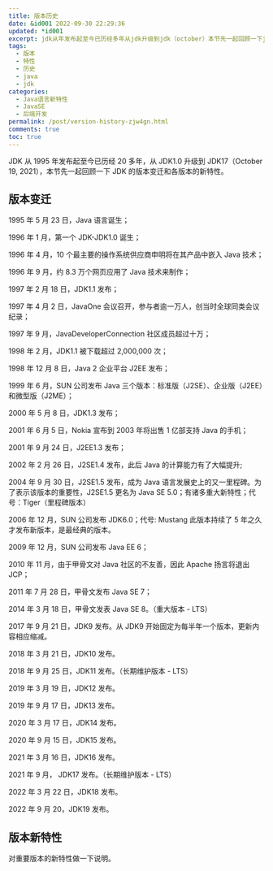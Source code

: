 ```yaml
---
title: 版本历史
date: &id001 2022-09-30 22:29:36
updated: *id001
excerpt: jdk从年发布起至今已历经多年从jdk升级到jdk（october）本节先一起回顾一下jdk的版本变迁和各版本的新特性。版本变迁年月日java语言诞生_年月第一个jdkjdk诞生_年月个最主要的操作系统供应商申明将在其产品中嵌入java技术_年月约万个网页应用了java技术来制作_年月日jdk发布_年月日javaone会议召开参与者逾一万人创当时全球同类会议纪录javadeveloperconnection社区成员超过十万_年月jdk被下载超过次_年月日java企业平台jee发布_年月sun公司发布
tags:
  - 版本
  - 特性
  - 历史
  - java
  - jdk
categories:
  - Java语言新特性
  - JavaSE
  - 后端开发
permalink: /post/version-history-zjw4gn.html
comments: true
toc: true
---
```

JDK 从 1995 年发布起至今已历经 20 多年，从 JDK1.0 升级到 JDK17（October 19, 2021），本节先一起回顾一下 JDK 的版本变迁和各版本的新特性。

## 版本变迁

1995 年 5 月 23 日，Java 语言诞生；

1996 年 1 月，第一个 JDK-JDK1.0 诞生；

1996 年 4 月，10 个最主要的操作系统供应商申明将在其产品中嵌入 Java 技术；

1996 年 9 月，约 8.3 万个网页应用了 Java 技术来制作；

1997 年 2 月 18 日，JDK1.1 发布；

1997 年 4 月 2 日，JavaOne 会议召开，参与者逾一万人，创当时全球同类会议纪录；

1997 年 9 月，JavaDeveloperConnection 社区成员超过十万；

1998 年 2 月，JDK1.1 被下载超过 2,000,000 次；

1998 年 12 月 8 日，Java 2 企业平台 J2EE 发布；

1999 年 6 月，SUN 公司发布 Java 三个版本：标准版（J2SE）、企业版（J2EE）和微型版（J2ME）；

2000 年 5 月 8 日，JDK1.3 发布；

2001 年 6 月 5 日，Nokia 宣布到 2003 年将出售 1 亿部支持 Java 的手机；

2001 年 9 月 24 日，J2EE1.3 发布；

2002 年 2 月 26 日，J2SE1.4 发布，此后 Java 的计算能力有了大幅提升;

2004 年 9 月 30 日，J2SE1.5 发布，成为 Java 语言发展史上的又一里程碑。为了表示该版本的重要性，J2SE1.5 更名为 Java SE 5.0；有诸多重大新特性；代号：Tiger（里程碑版本）

2006 年 12 月，SUN 公司发布 JDK6.0；代号: Mustang 此版本持续了 5 年之久才发布新版本，是最经典的版本。

2009 年 12 月，SUN 公司发布 Java EE 6；

2010 年 11 月，由于甲骨文对 Java 社区的不友善，因此 Apache 扬言将退出 JCP；

2011 年 7 月 28 日，甲骨文发布 Java SE 7；

2014 年 3 月 18 日，甲骨文发表 Java SE 8。（重大版本 - LTS）

2017 年 9 月 21 日，JDK9 发布。从 JDK9 开始固定为每半年一个版本，更新内容相应缩减。

2018 年 3 月 21 日，JDK10 发布。

2018 年 9 月 25 日，JDK11 发布。（长期维护版本 - LTS）

2019 年 3 月 19 日，JDK12 发布。

2019 年 9 月 17 日，JDK13 发布。

2020 年 3 月 17 日，JDK14 发布。

2020 年 9 月 15 日，JDK15 发布。

2021 年 3 月 16 日，JDK16 发布。

2021 年 9 月， JDK17 发布。（长期维护版本 - LTS）

2022 年 3 月 22 日，JDK18 发布。

2022 年 9 月 20，JDK19 发布。

## 版本新特性

对重要版本的新特性做一下说明。